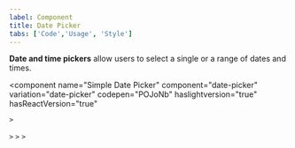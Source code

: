 ```yaml
---
label: Component
title: Date Picker
tabs: ['Code','Usage', 'Style']
---
```


<page-intro>**Date and time pickers** allow users to select a single or a range of dates and times.</page-intro>

<component 
    name="Simple Date Picker"
    component="date-picker" 
    variation="date-picker"
    codepen="POJoNb"
    haslightversion="true"
    hasReactVersion="true"
    
    >
</component>
<component 
    name="Single Date Picker"
    component="date-picker" 
    variation="date-picker--single"
    codepen="VrMweY"
    haslightversion="true"
    hasReactVersion="true"
    
    >
</component>
<component 
    name="Range Date Picker"
    component="date-picker" 
    variation="date-picker--range"
    codepen="aVLbNx"
    haslightversion="true"
    hasReactVersion="true"
    
    >
</component>
<component 
    name="Time Picker"
    component="time-picker" 
    variation="time-picker"
    codepen="GOMKap"
    haslightversion="true"
    hasReactVersion="true"
    
    >
</component>